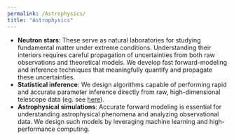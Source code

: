 ```yaml
---
permalink: /Astrophysics/
title: "Astrophysics"
---
```

- **Neutron stars**: These serve as natural laboratories for studying fundamental matter under extreme conditions. Understanding their interiors requires careful propagation of uncertainties from both raw observations and theoretical models. We develop fast forward-modeling and inference techniques that meaningfully quantify and propagate these uncertainties.
- **Statistical inference**: We design algorithms capable of performing rapid and accurate parameter inference directly from raw, high-dimensional telescope data (eg. see [here](https://iopscience.iop.org/article/10.1088/1475-7516/2024/09/009)).
- **Astrophysical simulations**: Accurate forward modeling is essential for understanding astrophysical phenomena and analyzing observational data. We design such models by leveraging machine learning and high-performance computing.
